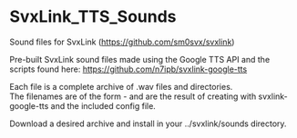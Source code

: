 # SvxLink_TTS_Sounds

Sound files for SvxLink (https://github.com/sm0svx/svxlink)

Pre-built SvxLink sound files made using the Google TTS API and the scripts found here:  https://github.com/n7ipb/svxlink-google-tts

Each file is a complete archive of .wav files and directories.  
The filenames are of the form <language>-<gender> and are the result of creating with svxlink-google-tts and the included config file.

Download a desired archive and install in your ../svxlink/sounds directory.

